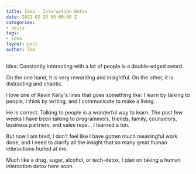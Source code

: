 ```yaml
---
title: Idea - Interaction Detox
date: 2021-02-25 00:00:00 Z
categories:
- daily
tags:
- idea
layout: post
author: Ted
---
```


Idea: Constantly interacting with a lot of people is a double-edged sword.

On the one hand, it is very rewarding and insightful. On the other, it is distracting and chaotic. 

I love one of Kevin Kelly's lines that goes something like: I learn by talking to people, I think by writing, and I communicate to make a living. 

He is correct. Talking to people is a wonderful way to learn. The past few weeks I have been talking to programmers, friends, family, counselors, business partners, and sales reps... I learned a ton. 

But now I am tired, I don't feel like I have gotten much meaningful work done, and I need to clarify all the insight that so many great human interactions hurled at me. 

Much like a drug, sugar, alcohol, or tech-detox, I plan on taking a human interaction detox here soon. 
